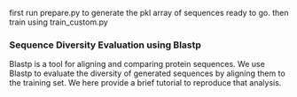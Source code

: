 first run prepare.py to generate the pkl array of sequences ready to go.
then train using train_custom.py

### Sequence Diversity Evaluation using Blastp

Blastp is a tool for aligning and comparing protein sequences. We use Blastp to evaluate the diversity of generated sequences by aligning them to the training set. We here provide a brief tutorial to reproduce that analysis. 